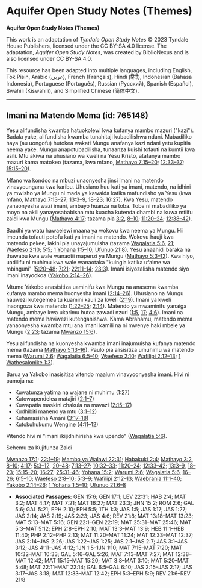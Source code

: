 # Aquifer Open Study Notes (Themes)

**Aquifer Open Study Notes (Themes)**

This work is an adaptation of *Tyndale Open Study Notes* © 2023 Tyndale House Publishers, licensed under the CC BY\-SA 4\.0 license. The adaptation, *Aquifer Open Study Notes*, was created by BiblioNexus and is also licensed under CC BY\-SA 4\.0\.

This resource has been adapted into multiple languages, including English, Tok Pisin, Arabic (عربي), French (Français), Hindi (हिंदी), Indonesian (Bahasa Indonesia), Portuguese (Português), Russian (Русский), Spanish (Español), Swahili (Kiswahili), and Simplified Chinese (简体中文).



--------------------------------

## Imani na Matendo Mema (id: 765148)

Yesu alifundisha kwamba hatuokolewi kwa kufanya mambo mazuri ("kazi"). Badala yake, alifundisha kwamba tunahitaji kubadilishwa ndani. Mabadiliko haya (au uongofu) hutokea wakati Mungu anafanya kazi ndani yetu kupitia neema yake. Mungu anapotubadilisha, tunaanza kuishi tofauti na kumtii kwa asili. Mtu akiwa na uhusiano wa kweli na Yesu Kristo, atafanya mambo mazuri kama matokeo (tazama, kwa mfano, [Mathayo 7:15–20](https://ref.ly/Matt7:15-Matt7:20); [12:33–37](https://ref.ly/Matt12:33-Matt12:37); [15:15–20](https://ref.ly/Matt15:15-Matt15:20)).

Mfano wa kondoo na mbuzi unaonyesha jinsi imani na matendo vinavyoungana kwa karibu. Uhusiano huu kati ya imani, matendo, na idhini ya mwisho ya Mungu ni mada ya kawaida katika mafundisho ya Yesu (kwa mfano, [Mathayo 7:13–27](https://ref.ly/Matt7:13-Matt7:27); [13:3–9](https://ref.ly/Matt13:3-Matt13:9), [18–23](https://ref.ly/Matt13:18-Matt13:23); [16:27](https://ref.ly/Matt16:27)). Kwa Yesu, matendo yanaonyesha wazi imani, ambayo huanza na toba. Toba ni mabadiliko ya moyo na akili yanayosababisha mtu kuacha kutenda dhambi na kuwa mtiifu zaidi kwa Mungu ([Mathayo 4:17](https://ref.ly/Matt4:17); tazama pia [3:2](https://ref.ly/Matt3:2), [8–10](https://ref.ly/Matt3:8-Matt3:10); [11:20–24](https://ref.ly/Matt11:20-Matt11:24); [12:38–42](https://ref.ly/Matt12:38-Matt12:42)).

Baadhi ya watu hawaelewi maana ya wokovu kwa neema ya Mungu. Hii imeunda tofauti potofu kati ya imani na matendo. Wokovu hauji kwa matendo pekee, lakini pia unayajumuisha (tazama [Wagalatia 5:6](https://ref.ly/Gal5:6), [21](https://ref.ly/Gal5:21); [Waefeso 2:10](https://ref.ly/Eph2:10); [5:5](https://ref.ly/Eph5:5); [1 Yohana 1:5–10](https://ref.ly/1John1:5-1John1:10); [Ufunuo 21:8](https://ref.ly/Rev21:8)). Yesu anaahidi baraka na thawabu kwa wale wanaotii mapenzi ya Mungu ([Mathayo 5:3–12](https://ref.ly/Matt5:3-Matt5:12)). Kwa hiyo, uadilifu ni muhimu kwa wale wanaotaka "kuingia katika ufalme wa mbinguni" ([5:20–48](https://ref.ly/Matt5:20-Matt5:48); [7:21](https://ref.ly/Matt7:21); [22:11–14](https://ref.ly/Matt22:11-Matt22:14); [23:3](https://ref.ly/Matt23:3)). Imani isiyozalisha matendo siyo imani inayookoa ([Yakobo 2:14–26](https://ref.ly/Jas2:14-Jas2:26)).

Mtume Yakobo anasisitiza uaminifu kwa Mungu na anasema kwamba kufanya mambo mema huonyesha imani ([2:14–26](https://ref.ly/Jas2:14-Jas2:26)). Uhusiano na Mungu hauwezi kutegemea tu kuamini kauli za kweli ([2:19](https://ref.ly/Jas2:19)). Imani ya kweli inaongoza kwa matendo ([1:22–25](https://ref.ly/Jas1:22-Jas1:25); [2:14](https://ref.ly/Jas2:14)). Matendo ya mwaminifu yanaiga Mungu, ambaye kwa ukarimu hutoa zawadi nzuri ([1:5](https://ref.ly/Jas1:5), [17](https://ref.ly/Jas1:17); [4:6](https://ref.ly/Jas4:6)). Imani na matendo mema haviwezi kutenganishwa. Kama Abrahamu, matendo mema yanaonyesha kwamba mtu ana imani kamili na ni mwenye haki mbele ya Mungu ([2:23](https://ref.ly/Jas2:23); tazama [Mwanzo 15:6](https://ref.ly/Gen15:6)).

Yesu alifundisha na kuonyesha kwamba imani inajumuisha kufanya matendo mema (tazama [Mathayo 5:13–16](https://ref.ly/Matt5:13-Matt5:16)). Paulo pia alisisitiza umuhimu wa matendo mema ([Warumi 2:6](https://ref.ly/Rom2:6); [Wagalatia 6:5–10](https://ref.ly/Gal6:5-Gal6:10); [Waefeso 2:10](https://ref.ly/Eph2:10); [Wafilipi 2:12–13](https://ref.ly/Phil2:12-Phil2:13); [1 Wathesalonike 1:3](https://ref.ly/1Thess1:3)).

Barua ya Yakobo inasisitiza vitendo maalum vinavyoonyesha imani. Hivi ni pamoja na:

* Kuwatunza yatima na wajane ni muhimu ([1:27](https://ref.ly/Jas1:27))
* Kutowapendelea matajiri ([2:1–7](https://ref.ly/Jas2:1-Jas2:7))
* Kuwapatia maskini chakula na mavazi ([2:15–17](https://ref.ly/Jas2:15-Jas2:17))
* Kudhibiti maneno ya mtu ([3:1–12](https://ref.ly/Jas3:1-Jas3:12))
* Kuhamasisha Amani ([3:17–18](https://ref.ly/Jas3:17-Jas3:18))
* Kutokuhukumu Wengine ([4:11–12](https://ref.ly/Jas4:11-Jas4:12))

Vitendo hivi ni "imani ikijidhihirisha kwa upendo" ([Wagalatia 5:6](https://ref.ly/Gal5:6)).

Sehemu za Kujifunza Zaidi

[Mwanzo 17:1](https://ref.ly/Gen17:1); [22:1–19](https://ref.ly/Gen22:1-Gen22:19); [Mambo ya Walawi 22:31](https://ref.ly/Lev22:31); [Habakuki 2:4](https://ref.ly/Hab2:4); [Mathayo 3:2](https://ref.ly/Matt3:2), [8–10](https://ref.ly/Matt3:8-Matt3:10); [4:17](https://ref.ly/Matt4:17); [5:3–12](https://ref.ly/Matt5:3-Matt5:12), [20–48](https://ref.ly/Matt5:20-Matt5:48); [7:13–27](https://ref.ly/Matt7:13-Matt7:27); [10:32–33](https://ref.ly/Matt10:32-Matt10:33); [11:20–24](https://ref.ly/Matt11:20-Matt11:24); [12:33–42](https://ref.ly/Matt12:33-Matt12:42); [13:3–9](https://ref.ly/Matt13:3-Matt13:9), [18–23](https://ref.ly/Matt13:18-Matt13:23); [15:15–20](https://ref.ly/Matt15:15-Matt15:20); [16:27](https://ref.ly/Matt16:27); [25:31–46](https://ref.ly/Matt25:31-Matt25:46); [Yohana 15:2](https://ref.ly/John15:2); [Warumi 2:6](https://ref.ly/Rom2:6); [Wagalatia 5:6](https://ref.ly/Gal5:6), [16–26](https://ref.ly/Gal5:16-Gal5:26); [6:5–10](https://ref.ly/Gal6:5-Gal6:10); [Waefeso 2:8–10](https://ref.ly/Eph2:8-Eph2:10); [5:3–9](https://ref.ly/Eph5:3-Eph5:9); [Wafilipi 2:12–13](https://ref.ly/Phil2:12-Phil2:13); [Waebrania 11:1–40](https://ref.ly/Heb11:1-Heb11:40); [Yakobo 2:14–26](https://ref.ly/Jas2:14-Jas2:26); [1 Yohana 1:5–10](https://ref.ly/1John1:5-1John1:10); [Ufunuo 21:6–8](https://ref.ly/Rev21:6-Rev21:8)

* **Associated Passages:** GEN 15:6; GEN 17:1; LEV 22:31; HAB 2:4; MAT 3:2; MAT 4:17; MAT 7:21; MAT 16:27; MAT 23:3; JHN 15:2; ROM 2:6; GAL 5:6; GAL 5:21; EPH 2:10; EPH 5:5; 1TH 1:3; JAS 1:5; JAS 1:17; JAS 1:27; JAS 2:14; JAS 2:19; JAS 2:23; JAS 4:6; REV 21:8; MAT 13:18–MAT 13:23; MAT 5:13–MAT 5:16; GEN 22:1–GEN 22:19; MAT 25:31–MAT 25:46; MAT 5:3–MAT 5:12; EPH 2:8–EPH 2:10; MAT 13:3–MAT 13:9; HEB 11:1–HEB 11:40; PHP 2:12–PHP 2:13; MAT 11:20–MAT 11:24; MAT 12:33–MAT 12:37; JAS 2:14–JAS 2:26; JAS 1:22–JAS 1:25; JAS 2:1–JAS 2:7; JAS 3:1–JAS 3:12; JAS 4:11–JAS 4:12; 1JN 1:5–1JN 1:10; MAT 7:15–MAT 7:20; MAT 10:32–MAT 10:33; GAL 5:16–GAL 5:26; MAT 7:13–MAT 7:27; MAT 12:38–MAT 12:42; MAT 15:15–MAT 15:20; MAT 3:8–MAT 3:10; MAT 5:20–MAT 5:48; MAT 22:11–MAT 22:14; GAL 6:5–GAL 6:10; JAS 2:15–JAS 2:17; JAS 3:17–JAS 3:18; MAT 12:33–MAT 12:42; EPH 5:3–EPH 5:9; REV 21:6–REV 21:8


